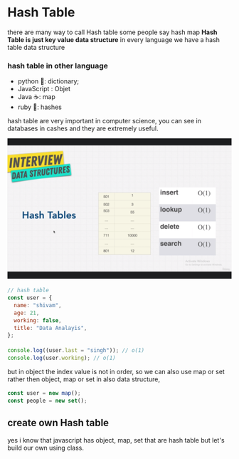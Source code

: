 # Hash Table

there are many way to call Hash table some people say hash map
**Hash Table is just key value data structure**
in every language we have a hash table data structure

### hash table in other language

- python 🐍: dictionary;
- JavaScript : Objet
- Java ☕: map
- ruby 🔴: hashes

hash table are very important in computer science, you can see in databases in cashes and they are extremely useful.

![img](<../IMG/Screenshot%20(3).png>)

```js
// hash table
const user = {
  name: "shivam",
  age: 21,
  working: false,
  title: "Data Analayis",
};

console.log((user.last = "singh")); // o(1)
console.log(user.working); // o(1)
```

but in object the index value is not in order, so we can also use map or set rather then object, map or set in also data structure,

```js
const user = new map();
const people = new set();
```

## create own Hash table

yes i know that javascript has object, map, set that are hash table but let's build our own using class.

```js

```
